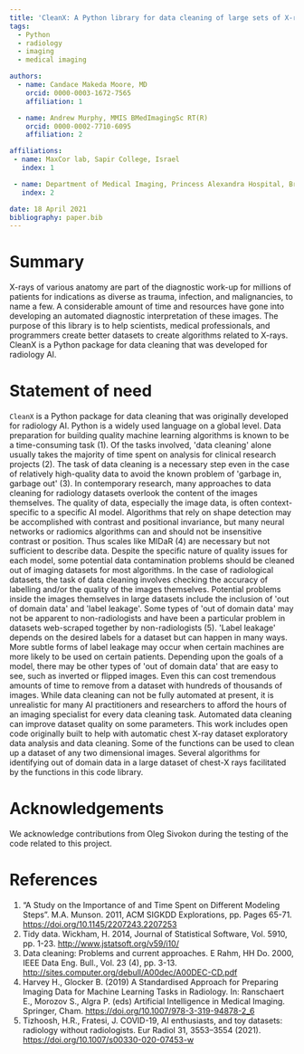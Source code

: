 ```yaml
---
title: 'CleanX: A Python library for data cleaning of large sets of X-rays'
tags:
  - Python
  - radiology
  - imaging
  - medical imaging

authors:
  - name: Candace Makeda Moore, MD
    orcid: 0000-0003-1672-7565
    affiliation: 1

  - name: Andrew Murphy, MMIS BMedImagingSc RT(R)
    orcid: 0000-0002-7710-6095
    affiliation: 2    

affiliations:
 - name: MaxCor lab, Sapir College, Israel
   index: 1

 - name: Department of Medical Imaging, Princess Alexandra Hospital, Brisbane, QLD, Australia
   index: 2   

date: 18 April 2021
bibliography: paper.bib
---
```


# Summary


X-rays of various anatomy are part of the diagnostic work-up for millions of patients for indications as diverse as trauma, infection, and malignancies, to name a few.  A considerable amount of time and resources have gone into developing an automated diagnostic interpretation of these images. The purpose of this library is to help scientists, medical professionals, and programmers create better datasets to create algorithms related to X-rays.
CleanX is a Python package for data cleaning that was developed for radiology AI. 


# Statement of need

`CleanX` is a Python package for data cleaning that was originally developed for radiology AI. Python is a widely used language on a global level. Data preparation for building quality machine learning algorithms is known to be a time-consuming task (1). Of the tasks involved, 'data cleaning' alone usually takes the majority of time spent on analysis for clinical research projects (2). The task of data cleaning is a necessary step even in the case of relatively high-quality data to avoid the known problem of 'garbage in, garbage out' (3).
In contemporary research, many approaches to data cleaning for radiology datasets overlook the content of the images themselves. The quality of data, especially the image data, is often context-specific to a specific AI model.
Algorithms that rely on shape detection may be accomplished with contrast and positional invariance, but many neural networks or radiomics algorithms can and should not be insensitive contrast or position. Thus scales like MIDaR (4) are necessary but not sufficient to describe data. Despite the specific nature of quality issues for each model, some potential data contamination problems should be cleaned out of imaging datasets for most algorithms.
In the case of radiological datasets, the task of data cleaning involves checking the accuracy of labelling and/or the quality of the images themselves. Potential problems inside the images themselves in large datasets include the inclusion of 'out of domain data' and 'label leakage'. Some types of 'out of domain data' may not be apparent to non-radiologists and have been a particular problem in datasets web-scraped together by non-radiologists (5).
'Label leakage' depends on the desired labels for a dataset but can happen in many ways. More subtle forms of label leakage may occur when certain machines are more likely to be used on certain patients. Depending upon the goals of a model, there may be other types of 'out of domain data' that are easy to see, such as inverted or flipped images. Even this can cost tremendous amounts of time to remove from a dataset with hundreds of thousands of images.
While data cleaning can not be fully automated at present, it is unrealistic for many AI practitioners and researchers to afford the hours of an imaging specialist for every data cleaning task.
Automated data cleaning can improve dataset quality on some parameters. This work includes open code originally built to help with automatic chest X-ray dataset exploratory data analysis and data cleaning. Some of the functions can be used to clean up a dataset of any two dimensional images. Several algorithms for identifying out of domain data in a large dataset of chest-X rays facilitated by the functions in this code library.



# Acknowledgements

We acknowledge contributions from Oleg Sivokon during the testing of the code related to this project.

# References

1. “A Study on the Importance of and Time Spent on Different Modeling Steps”. M.A. Munson. 2011, ACM SIGKDD Explorations, pp. Pages 65-71. https://doi.org/10.1145/2207243.2207253
2. Tidy data. Wickham, H. 2014, Journal of Statistical Software, Vol. 5910, pp. 1-23. http://www.jstatsoft.org/v59/i10/
3. Data cleaning: Problems and current approaches. E Rahm, HH Do. 2000, IEEE Data Eng. Bull., Vol. 23 (4), pp. 3-13. http://sites.computer.org/debull/A00dec/A00DEC-CD.pdf
4. Harvey H., Glocker B. (2019) A Standardised Approach for Preparing Imaging Data for Machine Learning Tasks in Radiology. In: Ranschaert E., Morozov S., Algra P. (eds) Artificial Intelligence in Medical Imaging. Springer, Cham. https://doi.org/10.1007/978-3-319-94878-2_6
5. Tizhoosh, H.R., Fratesi, J. COVID-19, AI enthusiasts, and toy datasets: radiology without radiologists. Eur Radiol 31, 3553–3554 (2021). https://doi.org/10.1007/s00330-020-07453-w


